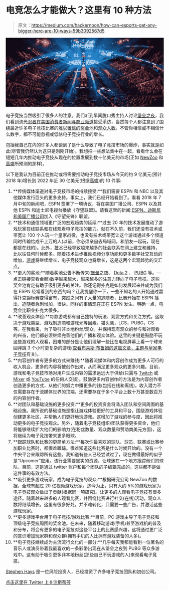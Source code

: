 # 电竞怎么才能做大？这里有 10 种方法

> 原文：<https://medium.com/hackernoon/how-can-esports-get-any-bigger-here-are-10-ways-59b3092567d5>

![](img/4562cb6d363ebd518aeacc19edefe2b3.png)

电子竞技当然吸引了很多人的注意。我们听到早间脱口秀主持人讨论[堡垒之夜](https://www.cnbc.com/2018/06/15/fortnite-westworld-twitch-youtube-gaming.html)，我们看到流光[忍者在美国消费者新闻与商业频道](https://www.cnbc.com/video/2018/03/19/fortnite-tyler-ninja-blevins-smashes-records-with-fortnite-streams.html)接受采访，当然每个人都注意到了围绕最近许多电子竞技比赛的[难以置信的奖金池](https://www.esportsearnings.com/tournaments)和[观众人数](https://newzoo.com/insights/articles/newzoo-global-esports-economy-will-reach-905-6-million-2018-brand-investment-grows-48/)。不管你相信或不相信什么数字，都不可能忽视或低估电子竞技行业的增长。

包括我自己在内的许多人都谈到了是什么导致了电子竞技市场的爆炸，事实就是如此(尽管我仍然认为这只是刚刚开始)。我想把一些想法集中在一起，看看什么会在短短几年内推动电子竞技从现在的位置发展到数十亿美元的市场(正如 [NewZoo](https://esportsobserver.com/newzoo-esports-report-2017/) 和[高盛](https://esportsobserver.com/goldman-sachs-esports-report/)所预测的那样)。

以下是我认为目前正在推动或将需要推动电子竞技市场从今天的约 9 亿美元(预计 2018 年)增长到 2022 年近 30 亿美元(根据[高盛](https://esportsobserver.com/goldman-sachs-esports-report/))的 10 件事:

1.  **传统媒体渠道对电子竞技市场的持续接受:**我们需要 ESPN 和 NBC 以及其他媒体发行巨头的更多支持。事实上，我们已经开始看到了。看看 2018 年 7 月中旬的新闻吧，ESPN 签署了一项协议，将在美国广播公司、ESPN 以及其他 ESPN 和迪士尼电视台播放《守望联盟》。请看这里的新闻:[ESPN、迪斯尼和美国广播公司](http://www.espn.com/esports/story/_/id/24062274/overwatch-league-comes-espn-disney-abc)加入《守望先锋》联盟。
2.  **技术和通信领域更广泛的宏观趋势的延续:**过去 20 年的技术发展推动了游戏玩家在线联系和在线观看电子竞技的能力。就在不久前，我们还没有技术或带宽让 100 个人玩一个皇家战役，也没有技术或带宽让这个游戏通过多个频道同时传输给成千上万的人(以前，你必须亲自去局域网，和朋友一起玩，现在都是在线的)。此外，[技术](https://hackernoon.com/tagged/technology)已经导致越来越多的社会联系在网上建立和维持，比以往任何时候都多。随着技术进步推动视频分享功能和更多数字社交互动的增加，[游戏](https://hackernoon.com/tagged/gaming)将继续增长，电子竞技观众也将增长，这是这两个宏观趋势的交汇点。
3.  **更大的奖池:**随着奖池公告不断传来([堡垒之夜](https://www.cnbc.com/2018/05/21/epic-makes-fornite-biggest-esport-with-100-million-in-prize-money.html)、 [Dota 2](https://www.pcmag.com/news/361978/esports-prize-money-eclipses-some-traditional-sports) 、 [PUBG](https://www.businesswire.com/news/home/20180712005581/en/PUBG-Corporation-Announces-PUBG-Global-Invitational-2018) 等。—点击链接查看金额)数字越来越大，越来越多的注意力转向了电子竞技。这些奖金池肯定有助于吸引更多的关注。你还记得扑克是如何发展起来并成为我们在 ESPN 经常看到的东西的吗？让我提醒你一下，一些不知名的人开始通过赢得扑克锦标赛变得富有，突然之间有了大量的追随者，比赛开始在 ESPN 播出，追随者急剧增加，很快。同样的事情现在正在 ESPN 发生。明确一点，电竞会比职业扑克大很多。
4.  **改善观众体验:**每款游戏都有自己独特的玩法、观赏方式和关注方式。这取决于游戏类型、游戏制造商和游戏元等因素。猫头鹰，LCS，PUBG，CS 等。在我看来，为了吸引非本地粉丝/观众，并保持现有观众的参与和对观看的兴奋，他们都必须继续完善他们的广播和观众体验。这里的关键是鼓励不玩这些游戏的人观看，困难的部分是让他们理解一些比在电视屏幕上看一个球来回弹跳 3 个小时更复杂的游戏([查看布莱斯·布鲁姆的这篇文章，主题与皇家电子竞技](http://www.espn.com/esports/story/_/id/22546117/what-battle-royale-esports-learn-golf)有关)。
5.  **内容创作者有更多的方式来赚钱:**随着流媒体和内容创作成为更多人可行的收入机会，更多的内容将被创作出来，从而满足更多观众的更多兴趣。目前，游戏和电子竞技市场对用户生成内容的需求远远大于供给(只需与 [Twitch](https://www.twitch.tv/) 或 [Mixer](https://mixer.com/) 或 [YouTube](https://www.youtube.com/) 的任何人交谈)。鼓励更多内容创作的方法是为内容创作者创造更多的方式，从他们的努力中赚更多的钱(包括在线和离线)。收入潜力不仅需要存在于流媒体世界的顶端，还需要存在于多个平台上数十万甚至数百万的内容创作者。
6.  **对团队和基础设施的更多投资:**更多的投资资金将涌入团队和空间周围的基础设施。我所说的基础设施是指让游戏体验更好的工具和平台，围绕游戏体验创建更多社区，并帮助人们更好地玩游戏。这增加了游戏的参与度，因此将推动更多的电子竞技观众。另外，随着电子竞技组织/团队获得更多资金，他们将能够继续扩大他们的影响力(在粉丝数量、观众数量和赞助商美元方面)，这将继续为电子竞技带来更多眼球。
7.  **跟踪球队和比赛的更简单方法:**每次你最喜欢的球队、球员、联赛或比赛参加职业比赛时，都很难跟踪。很难知道这些比赛是什么时候开始的。没有一个中央平台来跟踪所有这些。我知道有些人已经尝试过了，现在做得最好的似乎是“Upcomer”应用。该行业需要坚实的资源，让球迷在一个地方跟踪他们的球队。目前，这是通过 twitter 账户和每个团队的子编辑完成的。这些都不是做这件事的有效方法。
8.  **吸引更多游戏玩家，成为电子竞技的观众:**根据研究公司 NewZoo 的数据，全球有超过 20 亿视频游戏玩家。迄今为止，只有大约 5%的游戏玩家为电子竞技观众做出了贡献(根据同一项研究)。让更多的人观看电子竞技有很多途径。随着越来越多的人观看比赛，并围绕比赛进行社交(在线)活动，观众人数将继续增长。这里有很多好处，并不难转化，只需要一些广告，并激活这些游戏玩家。
9.  **更多游戏平台用于电子竞技/游戏比赛:**目前，PC 游戏主导了电子竞技和顶级电子竞技周围的奖金池。在未来，随着移动游戏(手机)甚至游戏机的普及和分布，将会有更多的电子竞技对这些平台上的比赛感兴趣，这将通过更广泛的意识增加玩家群和观众群(拥有手机的人比拥有游戏装备的人多)。
10.  **电子竞技继续成为主流流行文化的一部分:**几乎每天我都能看到一位著名的音乐人或演员带着我最喜欢的一条彩带出现在从堡垒之夜到 PUBG 等众多游戏中。这有助于吸引更多非本地粉丝(那些自己不玩游戏的人)来观看电子竞技。

[Stephen Hays](https://www.linkedin.com/in/stephen-hays-71b571101/) 是一位风险投资人，已经投资了许多电子竞技团队和初创公司。

[点击这里在 Twitter 上关注斯蒂芬](https://twitter.com/hazesyah)